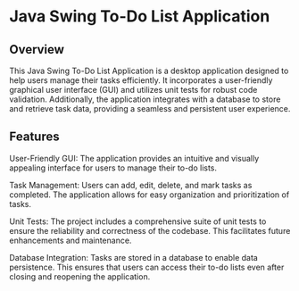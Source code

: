 # Java Swing To-Do List Application

## Overview
This Java Swing To-Do List Application is a desktop application designed to help users manage their tasks efficiently. It incorporates a user-friendly graphical user interface (GUI) and utilizes unit tests for robust code validation. Additionally, the application integrates with a database to store and retrieve task data, providing a seamless and persistent user experience.

## Features
User-Friendly GUI: The application provides an intuitive and visually appealing interface for users to manage their to-do lists.

Task Management: Users can add, edit, delete, and mark tasks as completed. The application allows for easy organization and prioritization of tasks.

Unit Tests: The project includes a comprehensive suite of unit tests to ensure the reliability and correctness of the codebase. This facilitates future enhancements and maintenance.

Database Integration: Tasks are stored in a database to enable data persistence. This ensures that users can access their to-do lists even after closing and reopening the application.